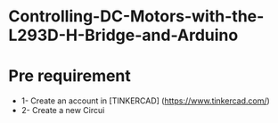 # Controlling-DC-Motors-with-the-L293D-H-Bridge-and-Arduino
# Pre requirement
* 1- Create an account in [TINKERCAD] (https://www.tinkercad.com/)
* 2- Create a new Circui
